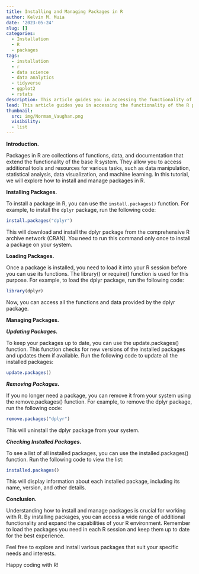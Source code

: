 ```yaml
---
title: Installing and Managing Packages in R
author: Kelvin M. Muia
date: '2023-05-24'
slug: []
categories:
  - Installation
  - R
  - packages
tags:
  - installation
  - r
  - data science
  - data analytics
  - tidyverse
  - ggplot2
  - rstats
description: This article guides you in accessing the functionality of the R programming language through installation and management of packages/libraries.
lead: This article guides you in accessing the functionality of the R programming language through installation and management of packages/libraries.
thumbnail:
  src: img/Norman_Vaughan.png
  visibility:
  - list
---
```


**Introduction.**

Packages in R are collections of functions, data, and documentation that extend the functionality of the base R system. They allow you to access additional tools and resources for various tasks, such as data manipulation, statistical analysis, data visualization, and machine learning. 
In this tutorial, we will explore how to install and manage packages in R.

<!--more-->

**Installing Packages.**

To install a package in R, you can use the `install.packages()` function. For example, to install the `dplyr` package, run the following code:


```r
install.packages("dplyr")
```

This will download and install the dplyr package from the comprehensive R archive network (CRAN). You need to run this command only once to install a package on your system.   

**Loading Packages.** 

Once a package is installed, you need to load it into your R session before you can use its functions. The library() or require() function is used for this purpose. For example, to load the dplyr package, run the following code:  


```r
library(dplyr)
```


Now, you can access all the functions and data provided by the dplyr package.


**Managing Packages.**   

***Updating Packages.***   

To keep your packages up to date, you can use the update.packages() function. This function checks for new versions of the installed packages and updates them if available. Run the following code to update all the installed packages:


```r
update.packages()
```


***Removing Packages.***   

If you no longer need a package, you can remove it from your system using the remove.packages() function. For example, to remove the dplyr package, run the following code:


```r
remove.packages("dplyr")
```


This will uninstall the dplyr package from your system.

***Checking Installed Packages.***  

To see a list of all installed packages, you can use the installed.packages() function. Run the following code to view the list:


```r
installed.packages()
```

This will display information about each installed package, including its name, version, and other details.

**Conclusion.**  

Understanding how to install and manage packages is crucial for working with R. By installing packages, you can access a wide range of additional functionality and expand the capabilities of your R environment. Remember to load the packages you need in each R session and keep them up to date for the best experience.

Feel free to explore and install various packages that suit your specific needs and interests.   

Happy coding with R!










